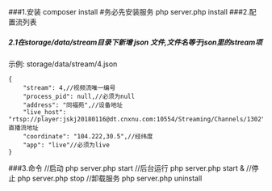 ###1.安装
    composer install
    #务必先安装服务
    php server.php install 
###2.配置流列表
##### 2.1在storage/data/stream目录下新增 json 文件,文件名等于json里的stream项
示例: storage/data/stream/4.json

    {
    	"stream": 4,//视频流唯一编号
    	"process_pid": null,//必须为null
    	"address": "同福苑",//设备地址
    	"live_host": "rtsp://player:jskj20180116@dt.cnxnu.com:10554/Streaming/Channels/1302",//直播流地址
    	"coordinate": "104.222,30.5",//经纬度
    	"app": "live"//必须为live
    }
###3.命令
    //启动
    php server.php start 
    //后台运行
    php server.php start &
    //停止
    php server.php stop
    //卸载服务
    php server.php uninstall